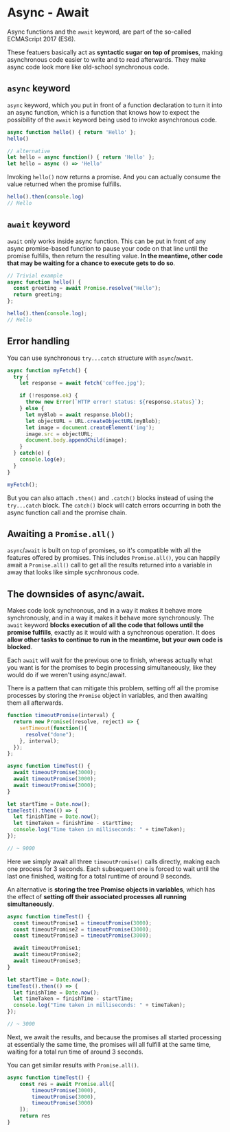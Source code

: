 # Async - Await

Async functions and the `await` keyword, are part of the so-called ECMAScript 2017 (ES6).

These featuers basically act as __syntactic sugar on top of promises__, making asynchronous code easier to write and to read afterwards. They make async code look more like old-school synchronous code.

## `async` keyword

`async` keyword, which you put in front of a function declaration to turn it into an async function, which is a function that knows how to expect the possibility of the `await` keyword being used to invoke asynchronous code.

```javascript
async function hello() { return 'Hello' };
hello()

// alternative
let hello = async function() { return 'Hello' };
let hello = async () => 'Hello'
```

Invoking `hello()` now returns a promise. And you can actually consume the value returned when the promise fulfills.

```javascript
hello().then(console.log)
// Hello
```

## `await` keyword

`await` only works inside async function. This can be put in front of any async promise-based function to pause your code on that line until the promise fulfills, then return the resulting value. __In the meantime, other code that may be waiting for a chance to execute gets to do so__.

```javascript
// Trivial example
async function hello() {
  const greeting = await Promise.resolve("Hello");
  return greeting;
};

hello().then(console.log);
// Hello
```

## Error handling

You can use synchronous `try...catch` structure with `async`/`await`.

```javascript
async function myFetch() {
  try {
    let response = await fetch('coffee.jpg');

    if (!response.ok) {
      throw new Error(`HTTP error! status: ${response.status}`);
    } else {
      let myBlob = await response.blob();
      let objectURL = URL.createObjectURL(myBlob);
      let image = document.createElement('img');
      image.src = objectURL;
      document.body.appendChild(image);
    }
  } catch(e) {
    console.log(e);
  }
}

myFetch();
```

But you can also attach `.then()` and `.catch()` blocks instead of using the `try...catch` block. The `catch()` block will catch errors occurring in both the async function call and the promise chain.

## Awaiting a `Promise.all()`

`async`/`await` is built on top of promises, so it's compatible with all the features offered by promises. This includes `Promise.all()`, you can happily await a `Promise.all()` call to get all the results returned into a variable in away that looks like simple sycnhronous code.

## The downsides of async/await.

Makes code look synchronous, and in a way it makes it behave more synchronously, and in a way it makes it behave more synchronously. The `await` keyword __blocks execution of all the code that follows until the promise fulfills__, exactly as it would with a synchronous operation. It does __allow other tasks to continue to run in the meantime, but your own code is blocked__.

Each `await` will wait for the previous one to finish, whereas actually what you want is for the promises to begin processing simultaneously, like they would do if we weren't using async/await.

There is a pattern that can mitigate this problem, setting off all the promise processes by storing the `Promise` object in variables, and then awaiting them all afterwards.

```javascript
function timeoutPromise(interval) {
  return new Promise((resolve, reject) => {
    setTimeout(function(){
      resolve("done");
    }, interval);
  });
};

async function timeTest() {
  await timeoutPromise(3000);
  await timeoutPromise(3000);
  await timeoutPromise(3000);
}

let startTime = Date.now();
timeTest().then(() => {
  let finishTime = Date.now();
  let timeTaken = finishTime - startTime;
  console.log("Time taken in milliseconds: " + timeTaken);
});

// ~ 9000
```

Here we simply await all three `timeoutPromise()` calls directly, making each one process for 3 seconds. Each subsequent one is forced to wait until the last one finished, waiting for a total runtime of around 9 seconds.

An alternative is __storing the tree Promise objects in variables__, which has the effect of __setting off their associated processes all running simultaneously__.

```javascript
async function timeTest() {
  const timeoutPromise1 = timeoutPromise(3000);
  const timeoutPromise2 = timeoutPromise(3000);
  const timeoutPromise3 = timeoutPromise(3000);

  await timeoutPromise1;
  await timeoutPromise2;
  await timeoutPromise3;
}

let startTime = Date.now();
timeTest().then(() => {
  let finishTime = Date.now();
  let timeTaken = finishTime - startTime;
  console.log("Time taken in milliseconds: " + timeTaken);
});

// ~ 3000
```

Next, we await the results, and because the promises all started processing at essentially the same time, the promises will all fulfill at the same time, waiting for a total run time of around 3 seconds.

You can get similar results with `Promise.all()`.

```javascript
async function timeTest() {
	const res = await Promise.all([
		timeoutPromise(3000),
		timeoutPromise(3000),
		timeoutPromise(3000)
	]);
	return res
}
```

